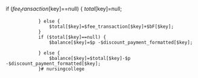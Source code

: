 if ($fee_transaction[$key]==null) {
                    $total[$key]=null;

                } else {
                    $total[$key]=$fee_transaction[$key]+$bF[$key];
                }
                if ($total[$key]==null) {
                    $balance[$key]=$p -$discount_payment_formatted[$key];

                } else {
                    $balance[$key]=$total[$key]-$p -$discount_payment_formatted[$key];
                }# nursingcollege
